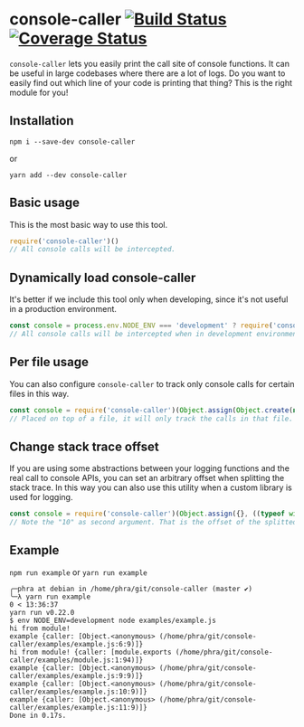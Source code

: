 # console-caller [![Build Status](https://travis-ci.org/phra/console-caller.svg?branch=master)](https://travis-ci.org/phra/console-caller) [![Coverage Status](https://coveralls.io/repos/github/phra/console-caller/badge.svg?branch=master)](https://coveralls.io/github/phra/console-caller?branch=master)

`console-caller` lets you easily print the call site of console functions. It can be useful in large codebases where there are a lot of logs. Do you want to easily find out which line of your code is printing that thing? This is the right module for you!

## Installation

```
npm i --save-dev console-caller
```
or
```
yarn add --dev console-caller
```

## Basic usage
This is the most basic way to use this tool.

```javascript
require('console-caller')()
// All console calls will be intercepted.
```

## Dynamically load console-caller
It's better if we include this tool only when developing, since it's not useful in a production environment.

```javascript
const console = process.env.NODE_ENV === 'development' ? require('console-caller')() : ((typeof window !== 'undefined' && window.console) || (typeof global !== 'undefined' && global.console))
// All console calls will be intercepted when in development environment.
```

## Per file usage
You can also configure `console-caller` to track only console calls for certain files in this way.

```javascript
const console = require('console-caller')(Object.assign(Object.create(null), global.console))
// Placed on top of a file, it will only track the calls in that file.
```

## Change stack trace offset
If you are using some abstractions between your logging functions and the real call to console APIs, you can set an arbitrary offset when splitting the stack trace. In this way you can also use this utility when a custom library is used for logging.

```javascript
const console = require('console-caller')(Object.assign({}, ((typeof window !== 'undefined' && window.console) || (typeof global !== 'undefined' && global.console))), 10)
// Note the "10" as second argument. That is the offset of the splitted stack trace
```

## Example

`npm run example` or `yarn run example`

```
╭─phra at debian in /home/phra/git/console-caller (master ✔)
╰─λ yarn run example                                                                                                                                             0 < 13:36:37
yarn run v0.22.0
$ env NODE_ENV=development node examples/example.js 
hi from module!
example {caller: [Object.<anonymous> (/home/phra/git/console-caller/examples/example.js:6:9)]}
hi from module! {caller: [module.exports (/home/phra/git/console-caller/examples/module.js:1:94)]}
example {caller: [Object.<anonymous> (/home/phra/git/console-caller/examples/example.js:9:9)]}
example {caller: [Object.<anonymous> (/home/phra/git/console-caller/examples/example.js:10:9)]}
example {caller: [Object.<anonymous> (/home/phra/git/console-caller/examples/example.js:11:9)]}
Done in 0.17s.

```
